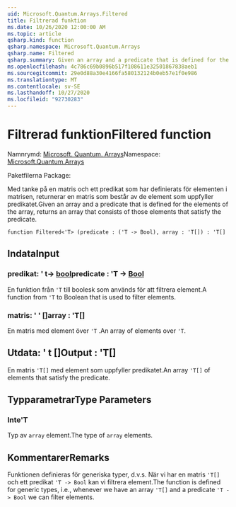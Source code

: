 ```yaml
---
uid: Microsoft.Quantum.Arrays.Filtered
title: Filtrerad funktion
ms.date: 10/26/2020 12:00:00 AM
ms.topic: article
qsharp.kind: function
qsharp.namespace: Microsoft.Quantum.Arrays
qsharp.name: Filtered
qsharp.summary: Given an array and a predicate that is defined for the elements of the array, returns an array that consists of those elements that satisfy the predicate.
ms.openlocfilehash: 4c786c69b0896b517f108611e32501867838aeb1
ms.sourcegitcommit: 29e0d88a30e4166fa580132124b0eb57e1f0e986
ms.translationtype: MT
ms.contentlocale: sv-SE
ms.lasthandoff: 10/27/2020
ms.locfileid: "92730283"
---
```

# <a name="filtered-function"></a><span data-ttu-id="15af1-102">Filtrerad funktion</span><span class="sxs-lookup"><span data-stu-id="15af1-102">Filtered function</span></span>

<span data-ttu-id="15af1-103">Namnrymd: [Microsoft. Quantum. Arrays](xref:Microsoft.Quantum.Arrays)</span><span class="sxs-lookup"><span data-stu-id="15af1-103">Namespace: [Microsoft.Quantum.Arrays](xref:Microsoft.Quantum.Arrays)</span></span>

<span data-ttu-id="15af1-104">Paketfilerna [](https://nuget.org/packages/)</span><span class="sxs-lookup"><span data-stu-id="15af1-104">Package: [](https://nuget.org/packages/)</span></span>


<span data-ttu-id="15af1-105">Med tanke på en matris och ett predikat som har definierats för elementen i matrisen, returnerar en matris som består av de element som uppfyller predikatet.</span><span class="sxs-lookup"><span data-stu-id="15af1-105">Given an array and a predicate that is defined for the elements of the array, returns an array that consists of those elements that satisfy the predicate.</span></span>

```qsharp
function Filtered<'T> (predicate : ('T -> Bool), array : 'T[]) : 'T[]
```


## <a name="input"></a><span data-ttu-id="15af1-106">Indata</span><span class="sxs-lookup"><span data-stu-id="15af1-106">Input</span></span>

### <a name="predicate--t---bool"></a><span data-ttu-id="15af1-107">predikat: ' t-> [bool](xref:microsoft.quantum.lang-ref.bool)</span><span class="sxs-lookup"><span data-stu-id="15af1-107">predicate : 'T -> [Bool](xref:microsoft.quantum.lang-ref.bool)</span></span>

<span data-ttu-id="15af1-108">En funktion från `'T` till boolesk som används för att filtrera element.</span><span class="sxs-lookup"><span data-stu-id="15af1-108">A function from `'T` to Boolean that is used to filter elements.</span></span>


### <a name="array--t"></a><span data-ttu-id="15af1-109">matris: ' ' []</span><span class="sxs-lookup"><span data-stu-id="15af1-109">array : 'T[]</span></span>

<span data-ttu-id="15af1-110">En matris med element över `'T` .</span><span class="sxs-lookup"><span data-stu-id="15af1-110">An array of elements over `'T`.</span></span>



## <a name="output--t"></a><span data-ttu-id="15af1-111">Utdata: ' t []</span><span class="sxs-lookup"><span data-stu-id="15af1-111">Output : 'T[]</span></span>

<span data-ttu-id="15af1-112">En matris `'T[]` med element som uppfyller predikatet.</span><span class="sxs-lookup"><span data-stu-id="15af1-112">An array `'T[]` of elements that satisfy the predicate.</span></span>

## <a name="type-parameters"></a><span data-ttu-id="15af1-113">Typparametrar</span><span class="sxs-lookup"><span data-stu-id="15af1-113">Type Parameters</span></span>

### <a name="t"></a><span data-ttu-id="15af1-114">Inte</span><span class="sxs-lookup"><span data-stu-id="15af1-114">'T</span></span>

<span data-ttu-id="15af1-115">Typ av `array` element.</span><span class="sxs-lookup"><span data-stu-id="15af1-115">The type of `array` elements.</span></span>

## <a name="remarks"></a><span data-ttu-id="15af1-116">Kommentarer</span><span class="sxs-lookup"><span data-stu-id="15af1-116">Remarks</span></span>

<span data-ttu-id="15af1-117">Funktionen definieras för generiska typer, d.v.s. När vi har en matris `'T[]` och ett predikat `'T -> Bool` kan vi filtrera element.</span><span class="sxs-lookup"><span data-stu-id="15af1-117">The function is defined for generic types, i.e., whenever we have an array `'T[]` and a predicate `'T -> Bool` we can filter elements.</span></span>